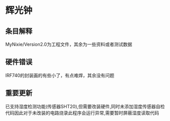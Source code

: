 # 辉光钟
## 条目解释
MyNixie/Version2.0为工程文件，其余为一些资料或者测试数据

## 硬件错误
IRF740的封装画的有些小了，有点难焊，其余没有问题

## 重要更新
已支持湿度检测功能(传感器SHT20),但需要改装硬件,同时未添加湿度传感器自检代码因此对于未改装的电路烧录此程序会运行异常,需要暂时屏蔽湿度读取代码
